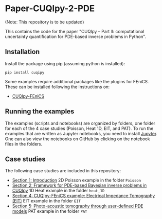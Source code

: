 # Paper-CUQIpy-2-PDE

(Note: This repository is to be updated)

This contains the code for the paper "CUQIpy – Part II: computational uncertainty quantification for PDE-based inverse problems in Python".

## Installation
Install the package using pip (assuming python is installed):
```
pip install cuqipy
```
Some examples require additional packages like the plugins for FEniCS. These can be installed following the instructions on:
* [CUQIpy-FEniCS](https://github.com/CUQI-DTU/CUQIpy-FEniCS)

## Running the examples
The examples (scripts and notebooks) are organized by folders, one folder for each of the 4 case studies (Poisson, Heat 1D, EIT, and PAT). To run the examples that are written as Jupyter notebooks, you need to install [Jupyter](https://jupyter.org/install). One can also view the notebooks on GitHub by clicking on the notebook files in the folders.

## Case studies
The following case studies are included in this repository:

* [Section 1: Introduction](Poisson) 2D Poisson example in the folder `Poisson`
* [Section 2: Framework for PDE-based Bayesian inverse problems in CUQIpy](heat_1D) 1D Heat example in the folder `heat_1D`
* [Section 4: CUQIpy-FEniCS example: Electrical Impedance Tomography (EIT)](EIT) EIT example in the folder `EIT`
* [Section 5: Photo-acoustic tomography through user-defined PDE models](PAT) PAT example in the folder `PAT`


